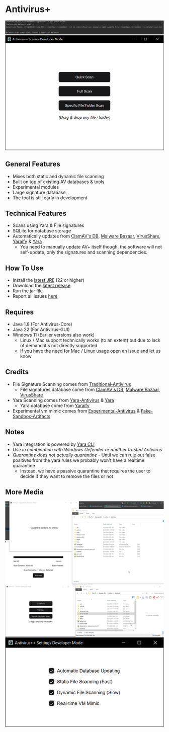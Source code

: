 # Antivirus+
![Screenshot-1](.github/screen-1.png "Screenshot-1")
![Screenshot-2](.github/screen-2.png "Screenshot-2")

## General Features
+ Mixes both static and dynamic file scanning
+ Built on top of existing AV databases & tools
+ Experimental modules
+ Large signature database
+ The tool is still early in development

## Technical Features
+ Scans using Yara & File signatures
+ SQLite for database storage
+ Automatically updates from [ClamAV's DB](https://github.com/Cisco-Talos/clamav), [Malware Bazaar](https://bazaar.abuse.ch/), [VirusShare](https://virusshare.com/), [Yaraify](https://yaraify.abuse.ch/) & [Yara](https://github.com/VirusTotal/yara)
  + You need to manually update AV+ itself though, the software will not self-update, only the signatures and scanning dependencies.

## How To Use
+ Install the [latest JRE](https://adoptium.net/temurin/releases/?version=22) (22 or higher)
+ Download the [latest release](https://github.com/Konloch/Antivirus/releases/latest)
+ Run the jar file
+ Report all issues [here](https://github.com/Konloch/Antivirus/issues/new)

## Requires
+ Java 1.8 (For Antivirus-Core)
+ Java 22 (For Antivirus-GUI)
+ Windows 11 (Earlier versions also work)
  + Linux / Mac support technically works (to an extent) but due to lack of demand it's not directly supported
  + If you have the need for Mac / Linux usage open an issue and let us know

## Credits
+ File Signature Scanning comes from [Traditional-Antivirus](https://github.com/Konloch/Traditional-Antivirus)
    + File signatures database come from [ClamAV's DB](https://github.com/Cisco-Talos/clamav), [Malware Bazaar](https://bazaar.abuse.ch/), [VirusShare](https://virusshare.com/)
+ Yara Scanning comes from [Yara-Antivirus](https://github.com/Konloch/Yara-Antivirus) & [Yara](https://github.com/VirusTotal/yara)
    + Yara database come from [Yaraify](https://yaraify.abuse.ch/)
+ Experimental vm mimic comes from [Experimental-Antivirus](https://github.com/Konloch/Experimental-Antivirus) & [Fake-Sandbox-Artifacts](https://github.com/NavyTitanium/Fake-Sandbox-Artifacts)

## Notes
+ Yara integration is powered by [Yara CLI](https://github.com/VirusTotal/yara)
+ *Use in combination with Windows Defender or another trusted Antivirus*
+ *Quarantine does not actually quarantine* - Until we can rule out false positives from the yara rules we probably won't have a realtime quarantine
  + Instead, we have a passive quarantine that requires the user to decide if they want to remove the files or not

## More Media

![Screenshot-3](.github/screen-3.gif "Screenshot-3")
![Screenshot-4](.github/screen-4.gif "Screenshot-4")
![Screenshot-5](.github/screen-5.png "Screenshot-5")